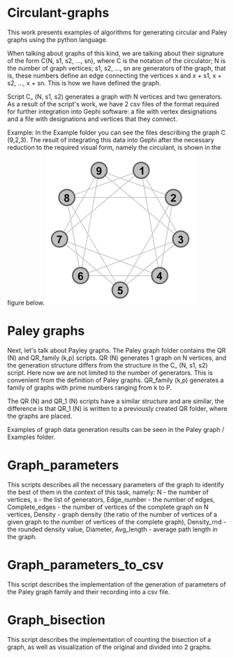 # Circulant-graphs
This work presents examples of algorithms for generating circular and Paley graphs using the python language.

When talking about graphs of this kind, we are talking about their signature of the form C(N, s1, s2, ..., sn), where 
        C is the notation of the circulator; 
        N is the number of graph vertices; 
        s1, s2, ..., sn are generators of the graph, that is, these numbers define an edge connecting the vertices x and x + s1, x + s2, ..., x + sn.
This is how we have defined the graph.

Script С_ (N, s1, s2) generates a graph with N vertices and two generators. As a result of the script's work, we have 2 csv files of the format required for further integration into Gephi software: a file with vertex designations and a file with designations and vertices that they connect.

Example:
In the Example folder you can see the files describing the graph C (9,2,3). The result of integrating this data into Gephi after the necessary reduction to the required visual form, namely the circulant, is shown in the figure below.
![alt text](Example/C(9,2,3)/C(9,2,3).png "Описание будет тут")

# Paley graphs
Next, let's talk about Payley graphs.
The Paley graph folder contains the QR (N) and QR_family (k,p) scripts.
QR (N) generates 1 graph on N vertices, and the generation structure differs from the structure in the C_ (N, s1, s2) script. Here now we are not limited to the number of generators. This is convenient from the definition of Paley graphs.
QR_family (k,p) generates a family of graphs with prime numbers ranging from k to P.

The QR (N) and QR_1 (N) scripts have a similar structure and are similar, the difference is that QR_1 (N) is written to a previously created QR folder, where the graphs are placed.

Examples of graph data generation results can be seen in the Paley graph / Examples folder.

# Graph_parameters
This scripts describes all the necessary parameters of the graph to identify the best of them in the context of this task, namely: N - the number of vertices, s - the list of generators, Edge_number - the number of edges, Complete_edges - the number of vertices of the complete graph on N vertices, Density - graph density (the ratio of the number of vertices of a given graph to the number of vertices of the complete graph), Density_rnd - the rounded density value, Diameter, Avg_length - average path length in the graph.

# Graph_parameters_to_csv
This script describes the implementation of the generation of parameters of the Paley graph family and their recording into a csv file.

# Graph_bisection
This script describes the implementation of counting the bisection of a graph, as well as visualization of the original and divided into 2 graphs.
